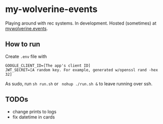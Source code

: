# my-wolverine-events

Playing around with rec systems. In development. Hosted (sometimes) at [mywolverine.events](https://mywolverine.events/).

## How to run 
Create `.env` file with 
```
GOOGLE_CLIENT_ID=[The app's client ID]
JWT_SECRET=[A random key. For example, generated w/openssl rand -hex 32]
```
As sudo, run `sh run.sh` or ` nohup ./run.sh &` to leave running over ssh.


## TODOs
- change prints to logs
- fix datetime in cards
